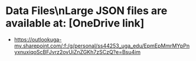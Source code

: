 # Data Files\nLarge JSON files are available at: [OneDrive link]
- https://outlookuga-my.sharepoint.com/:f:/g/personal/ss44253_uga_edu/EpmEpMmrMYpPnyxnuxiqoScBFJvrz2ovUiZnZGKh7zSCzQ?e=Bsu4im
